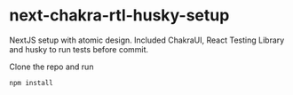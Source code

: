 # next-chakra-rtl-husky-setup
NextJS setup with atomic design. Included ChakraUI, React Testing Library and husky to run tests before commit.

Clone the repo and run
```bash
npm install
```
